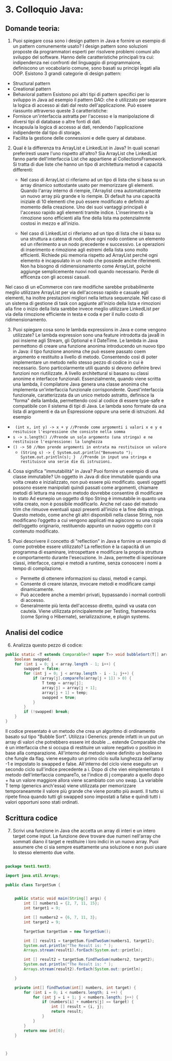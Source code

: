 # 3. Colloquio Java: 

## Domande teoria:

1. Puoi spiegare cosa sono i design pattern in Java e fornire un esempio di un pattern comunemente usato?
I design pattern sono soluzioni proposte da programmatori esperti per risolvere problemi comuni allo sviluppo del software. Hanno delle caratteristiche principali tra cui: indipendenza nei confronti del linguaggio di programmaione, definiscono un vocabolario comune, sono basati su principi legati alla OOP. Esistono 3 grandi categorie di design pattern: 
- Structural pattern
- Creational pattern
- Behavioral pattern
Esistono poi altri tipi di pattern specifici per lo sviluppo in Java ad esempio il pattern DAO: che è utilizzato per separare la logica di accesso ai dati dal resto dell'applicazione. Può essere riassunto attraverso queste 3 caratteristiche:
- Fornisce un'interfaccia astratta per l'accesso e la manipolazione di diversi tipi di database o altre fonti di dati. 
- Incapsula la logica di accesso ai dati, rendendo l'applicazione indipendente dal tipo di storage. 
- Facilita la gestione delle connessioni e delle query al database.


2. Qual è la differenza tra ArrayList e LinkedList in Java? In quali scenari preferiresti usare l'uno rispetto all'altro?
Sia ArrayList che LinkedList fanno parte dell'interfaccia List che appartiene al CollectionsFramework. Si tratta di due liste che hanno un tipo di architettura metodi e capacità differenti:


   - Nel caso di ArrayList ci riferiamo ad un tipo di lista che si basa su un array dinamico sottostante usato per memorizzare gli elementi. Quando l'array interno di riempie, l'Arraylist crea automaticamente un nuovo array più grande e lo riempie. 
   Di default ha una capacità iniziale di 10 elementi che può essere modificato e definito al momento della creazione. Uno dei suoi vantaggi principali è l'accesso rapido agli elementi tramite indice. L'inserimento e la rimozione sono efficienti alla fine della lista ma potenzialmnte costosi in mezzo e all'inizio.


   - Nel caso di LinkedList ci riferiamo ad un tipo di lista che si basa su una struttura a catena di nodi, dove ogni nodo contiene un elemento ed un riferimento a un nodo precedente e successivo.  Le operazioni di inserimento e rimozione agli estremi della lista sono molto efficienti. Richiede più memoria rispetto ad ArrayList perché ogni elemento è incapsulato in un nodo che possiede anche riferimenti. Non ha bisogno di ridimensionamento come ArrayList, poiché aggiunge semplicemente nuovi nodi quando necessario. Perde di efficenza con gli accessi casuali.


Nel caso di un eCommerce con rare modifiche sarebbe probabilmente meglio utilizzare ArrayList per via dell'accesso rapido e casuale agli elementi, ha inoltre prestazioni migliori nella lettura sequenziale.
Nel caso di un sistema di gestione di task con aggiunte all'inizio della lista e rimozioni alla fine o inizio della lista sarebbe invece meglio utilizzare LinkedList per via della rimozione efficiente in testa e coda e per il nullo costo di ridimensionamento.


3. Puoi spiegare cosa sono le lambda expressions in Java e come vengono utilizzate?
Le lambda expression sono una feature introdotta da java8 in poi insieme agli Stream, gli Optional e il DateTime. Le lambda in Java permettono di creare una funzione anonima introducendo un nuovo tipo in Java: il tipo funzione anonima che può essere passato coem argomento e restituito a livello di metodo. Consentendo così di poter implementare un metodo nello stesso pezzo di codice in cui è necessario. Sono particolarmente utili quando si devono definire brevi funzioni non riutilizzate. 
A livello architettural si basano su classi anonime e interfacce funzionali. Essenzialmente, quando viene scritta una lambda, il compilatore Java genera una classe anonima che implementa un'interfaccia funzionale corrispondente. Quest'interfaccia funzionale, caratterizzata da un unico metodo astratto, definisce la "forma" della lambda, permettendo così al codice di essere type-safe e compatibile con il sistema di tipi di Java.
Le lambda sono formate da una lista di argomenti e da un Espressione oppure una serie di istruzioni.
Ad esempio
- ` (int x, int y) -> x + y //Prende come argomenti i valori x e y e resituisce l'espressione che consiste nella somma` 
- ` s -> s.length() //Prende un solo argomento (una stringa) e ne restituisce l'espressione: la lunghezza `
- ` () -> 50 //Non prende argomenti in entrata ma restituisce un valore  `
  - ` (String s) -> { System.out.println("Benvenuto ");
                       System.out.println(s); }  //Prende in input una stringa e restituisce una serie die di istruzioni. `


4. Cosa significa "immutabilità" in Java? Puoi fornire un esempio di una classe immutabile?
Un oggetto in Java di dice immutabile quando una volta creato e inizializzato, non può essere più modificato. questi oggetti possono essere manipolati quindi passati come argomenti, chiamare metodi di lettura ma nessun metodo dovrebbe consentire di modificare lo stato Ad esmepio un oggetto di tipo String è immutabile in quanto una volta creato, non è possibile modificarlo. Anche nel caso del metodo trim che rimuove eventuali spazi presenti all’inizio e la  fine della stringa. Questo metodo, come anche gli altri disponibili nella classe String, non modificano l’oggetto a cui vengono applicati ma agiscono su una copia dell’oggetto originario, restituendo appunto un nuovo oggetto con il contenuto modificato.


5. Puoi descrivere il concetto di "reflection" in Java e fornire un esempio di come potrebbe essere utilizzato?
La reflection è la capacità di un programma di esaminare, introspettare e modificare la propria struttura e comportamento durante l'esecuzione. In Java, permette di ispezionare classi, interfacce, campi e metodi a runtime, senza conoscere i nomi a tempo di compilazione.
   - Permette di ottenere informazioni su classi, metodi e campi.
   - Consente di creare istanze, invocare metodi e modificare campi dinamicamente.
   - Può accedere anche a membri privati, bypassando i normali controlli di accesso.
   - Generalmente più lenta dell'accesso diretto, quindi va usata con cautela.
Viene utilizzata principalemnte per Testing, frameworks (come Spring o Hibernate), serializzazione, e plugin systems.

## Analisi del codice

6. Analizza questo pezzo di codice:

``` java
public static <T extends Comparable<? super T>> void bubbleSort(T[] array) {
    boolean swapped;
    for (int i = 0; i < array.length - 1; i++) {
        swapped = false;
        for (int j = 0; j < array.length - i - 1; j++) {
            if (array[j].compareTo(array[j + 1]) > 0) {
                T temp = array[j];
                array[j] = array[j + 1];
                array[j + 1] = temp;
                swapped = true;
            }
        }
        if (!swapped) break;
    }
}
```
Il codice presentato è un metodo che crea un algoritmo di ordinamento basato sul tipo "Bubble Sort". Utilizza i Generics: prende infatti in un put un array di valori che potrebbero essere int double ...
estende Comparable che è un interfaccia che si occupa di restituire un valore negativo o positivo in base alla comparazione.
All'interno del metodo viene definito un booleano che fungle da flag. viene eseguito un primo ciclo sulla lunghezza dell'array -1 e impostato lo swapped e false.
All'interno del ciclo viene eseguito un secondo ciclo sull'indice precedente a i. Dopo di che vien eimplementato il metodo dell'interfaccia compareTo, se l'indice di j comparato a quello dopo + ha un valore maggiore allora viene scambiato con uno swap. La variabile T temp (generics anch'essa) viene utilizzata per memorizzare temporaneamnte il valore più grande che viene poratto più avanti. Il tutto si ripete finoa  quando tutti gli swapped sono impostati a false e quindi tutti i valori opportuni sono stati ordinati.


## Scrittura codice
7. Scrivi una funzione in Java che accetta un array di interi e un intero target come input. La funzione deve trovare due numeri nell'array che sommati diano il target e restituire i loro indici in un nuovo array. Puoi assumere che ci sia sempre esattamente una soluzione e non puoi usare lo stesso elemento due volte.

```java

package test1.test3;

import java.util.Arrays;

public class TargetSum {


    public static void main(String[] args) {
        int [] numbers1 = {2, 7, 11, 15};
        int target1 = 9;

        int [] numbers2 = {6, 7, 11, 3};
        int target2 = 9;

        TargetSum targetSum = new TargetSum();

        int [] result1 = targetSum.findTwoSum(numbers1, target1);
        System.out.println("The Result is: " );
        Arrays.stream(result1).forEach(System.out::println);

        int [] result2 = targetSum.findTwoSum(numbers2, target2);
        System.out.println("The Result is: " );
        Arrays.stream(result2).forEach(System.out::println);

    }

    private int[] findTwoSum(int[] numbers, int target) {
        for (int i = 0; i < numbers.length; i ++) {
            for (int j = i + 1; j < numbers.length; j++) {
                if (numbers[i] + numbers[j] == target) {
                    int [] result = {i, j};
                    return result;
                }
            }
        }
        return new int[0];
    }



}


```